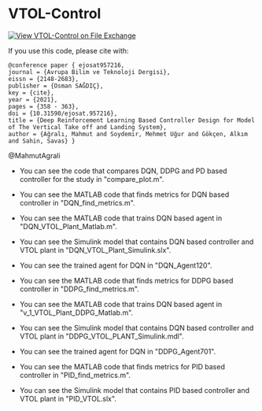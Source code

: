 # VTOL-Control
[![View VTOL-Control on File Exchange](https://www.mathworks.com/matlabcentral/images/matlab-file-exchange.svg)](https://www.mathworks.com/matlabcentral/fileexchange/103405-vtol-control)



If you use this code, please cite with:

```
@conference paper { ejosat957216, 
journal = {Avrupa Bilim ve Teknoloji Dergisi},
eissn = {2148-2683}, 
publisher = {Osman SAĞDIÇ}, 
key = {cite}, 
year = {2021}, 
pages = {358 - 363},
doi = {10.31590/ejosat.957216}, 
title = {Deep Reinforcement Learning Based Controller Design for Model of The Vertical Take off and Landing System}, 
author = {Ağralı, Mahmut and Soydemir, Mehmet Uğur and Gökçen, Alkım and Sahin, Savas} }
```

@MahmutAgrali

- You can see the code that compares DQN, DDPG and PD based controller for the study in "compare_plot.m".

- You can see the MATLAB code that finds metrics for DQN based controller in "DQN_find_metrics.m".
- You can see the MATLAB code that trains DQN based agent in "DQN_VTOL_Plant_Matlab.m".
- You can see the Simulink model that contains DQN based controller and VTOL plant in "DQN_VTOL_Plant_Simulink.slx".
- You can see the trained agent for DQN in "DQN_Agent120".
   
- You can see the MATLAB code that finds metrics for DDPG based controller in "DDPG_find_metrics.m".
- You can see the MATLAB code that trains DQN based agent in "v_1_VTOL_Plant_DDPG_Matlab.m".
- You can see the Simulink model that contains DQN based controller and VTOL plant in "DDPG_VTOL_PLANT_Simulink.mdl".
- You can see the trained agent for DQN in "DDPG_Agent701".

- You can see the MATLAB code that finds metrics for PID based controller in "PID_find_metrics.m".
- You can see the Simulink model that contains PID based controller and VTOL plant in "PID_VTOL.slx".
   

